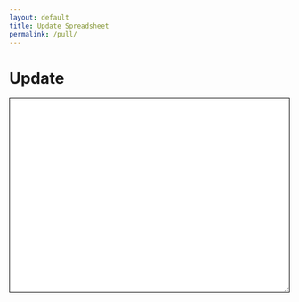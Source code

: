```yaml
---
layout: default
title: Update Spreadsheet
permalink: /pull/
---
```


<!--These are JavaScript Libraries-->
<script type="text/javascript" src="https://code.jquery.com/jquery-3.5.1.slim.min.js"></script>
<script type="text/javascript" src="/assets/js/pull/utility.js"></script>
<script type="text/javascript" src="/assets/js/pull/cookies.js"></script>
<script type="text/javascript" src="/assets/js/pull/tabletop.js"></script>
<script type="text/javascript" src="/assets/js/pull/js-yaml.min.js"></script>
<script type="text/javascript" src="/assets/js/pull/github.js"></script>

<h1>Update</h1>
<script type="text/javascript">

    // Reset the cookie manually
    //Cookies.expire('token');

    // URL: https://[user/org].github.io/[repo]/pull-sheet/?key=your_key&worksheet=worksheet_name&token=your_personal_access_token&org=your_org&repo=your_repo&branch=your_branch

    // Incoming Variables append
    var $key = getUrlVar('key');
    var $resource = getUrlVar('worksheet');
    var $oAuthToken = getUrlVar('token');
    var $org = getUrlVar('org');
    var $repo = getUrlVar('repo');
    var $branch = getUrlVar('branch');

    var $yaml_store = "";

    if($oAuthToken !='')
      {
      // Setting a cookie value
      Cookies.set('token', $oAuthToken);
      // Set with expiration
      // Cookies.set('token', $oAuthToken, { expires: '01/01/2017' });
      }

    // Grab the token from cookie
    $oAuthToken = Cookies.get('token');

    $(document).ready( function() {
      Tabletop.init( { key: $key,
                       callback: showInfo,
                       wanted: [ $resource ],
                       debug: true } )
    })

    console.log($resource);

    function showInfo(data, tabletop) {

      $products = new Array();

      $("#table_info").text("We found the tables " + tabletop.model_names.join(", "));

      $.each( tabletop.sheets(), function(i, sheet) {
        $("#table_info").append("<p>" + sheet.name + " has " + sheet.column_names.join(", ") + "</p>");
      });

      $product = tabletop.sheets($resource).all();

      $count = 0;
      $total_count = $product.length;
      $.each( tabletop.sheets($resource).all(), function(i, service) {

          $p = {};
          $.each(service, function($key, $value) {
            //console.log($key + ' == ' + $value);
            $p[$key] = $value;
          });
          $products.push($p);

          $count++;
          //console.log($count + ' == ' + $total_count);
          if($count==$total_count)
            {
            $yaml_dump = jsyaml.dump($products);

            document.getElementById('source').value = $yaml_dump;

            // Grab the token from cookie
            $oAuthToken = Cookies.get('token');

            var github = new Github({token: $oAuthToken,auth: "oauth"});
            var repo = github.getRepo($org,$repo);

            $writepath = '_data/' + $resource + '.yaml';

            repo.write($branch,$writepath, $yaml_dump, 'Save', function(err) { });
            console.log("writing 1:" + $writepath);
            repo.getTree($branch + '?recursive=true', function(err, tree) {

              $.each(tree, function(treeKey, treeValue) {

                $path = treeValue['path'];
                $sha = treeValue['sha'];

                //console.log($path + ' == ' + $writepath);

                if($path==$writepath)
                  {
                  repo.writemanual($branch,$writepath, $yaml_dump, 'Save', $sha, function(err) { });
                  console.log("writing 2:" + $writepath);
                  //alert("saved " + $writepath);
                  }
                });
              });

            }
      });

    }

</script>
<textarea cols="10" rows="5" id="source" style="border: 1px solid #000; width: 100%; height: 350px;"></textarea>
